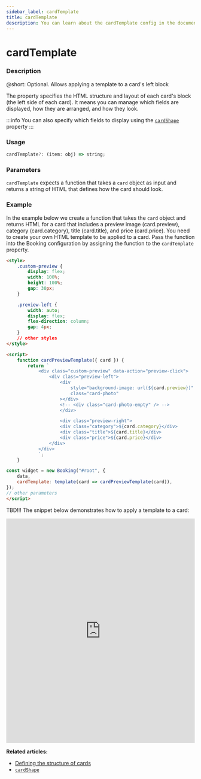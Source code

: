 ```yaml
---
sidebar_label: cardTemplate
title: cardTemplate
description: You can learn about the cardTemplate config in the documentation of the DHTMLX JavaScript Booking library. Browse developer guides and API reference, try out code examples and live demos, and download a free 30-day evaluation version of DHTMLX Booking.
---
```


# cardTemplate

### Description

@short: Optional. Allows applying a template to a card's left block

The property specifies the HTML structure and layout of each card's block (the left side of each card). It means you can manage which fields are displayed, how they are arranged, and how they look.

:::info
You can also specify which fields to display using the [`cardShape`](/api/config/booking-cardshape) property
:::

### Usage

~~~jsx {}
cardTemplate?: (item: obj) => string;
~~~

### Parameters

`cardTemplate` expects a function that takes a `card` object as input and returns a string of HTML that defines how the card should look.

### Example

In the example below we create a function that takes the `card` object and returns HTML for a card that includes a preview image (card.preview), category (card.category), title (card.title), and price (card.price). You need to create your own HTML template to be applied to a card. Pass the function into the Booking configuration by assigning the function to the `cardTemplate` property.  

~~~html {}
<style>
    .custom-preview {
        display: flex;
        width: 100%;
        height: 100%;
        gap: 30px;
    }

    .preview-left {
        width: auto;
        display: flex;
        flex-direction: column;
        gap: 4px;
    }
    // other styles
</style>

<script>
    function cardPreviewTemplate({ card }) {
        return `
            <div class="custom-preview" data-action="preview-click">
                <div class="preview-left">
                    <div
                        style="background-image: url(${card.preview})"
                        class="card-photo"
                    ></div>
                    <!-- <div class="card-photo-empty" /> -->
                    </div>

                    <div class="preview-right">
                    <div class="category">${card.category}</div>
                    <div class="title">${card.title}</div>
                    <div class="price">${card.price}</div>
                </div>
            </div>
            `;
    }

const widget = new Booking("#root", {
	data,
	cardTemplate: template(card => cardPreviewTemplate(card)),
});
// other parameters
</script>
~~~

TBD!!!
The snippet below demonstrates how to apply a template to a card:

<iframe src="https://snippet.dhtmlx.com" frameborder="0" class="snippet_iframe" width="100%" height="600"></iframe>

**Related articles:** 

- [Defining the structure of cards](/guides/configuration/#defining-the-structure-of-cards)
- [`cardShape`](/api/config/booking-cardshape)

